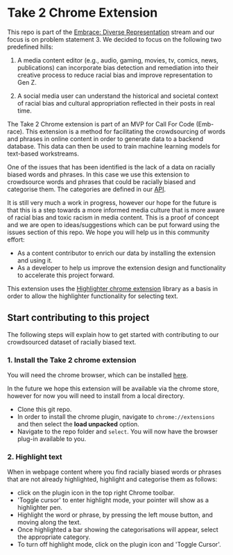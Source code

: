 # Take 2 Chrome Extension

This repo is part of the [Embrace: Diverse Representation](https://github.com/Call-for-Code/Embrace-Diverse-Representation) stream and our focus is on problem statement 3. We decided to focus on the following two predefined hills:

1. A media content editor (e.g., audio, gaming, movies, tv, comics, news, publications) can incorporate bias detection and remediation into their creative process to reduce racial bias and improve representation to Gen Z.

2. A social media user can understand the historical and societal context of racial bias and cultural appropriation reflected in their posts in real time.

The Take 2 Chrome extension is part of an MVP for Call For Code (Emb-race). This extension is a method for facilitating the crowdsourcing of words and phrases in online content in order to generate data to a backend database. This data can then be used to train machine learning models for text-based workstreams.

One of the issues that has been identified is the lack of a data on racially biased words and phrases. In this case we use this extension to crowdsource words and phrases that could be racially biased and categorise them. The categories are defined in our [API](https://github.com/embrace-call-for-code/taketwo-webapi). 

It is still very much a work in progress, however our hope for the future is that this is a step towards a more informed media culture that is more aware of racial bias and toxic racism in media content. This is a proof of concept and we are open to ideas/suggestions which can be put forward using the issues section of this repo. We hope you will help us in this community effort:

- As a content contributor to enrich our data by installing the extension and using it.
- As a developer to help us improve the extension design and functionality to accelerate this project forward.


This extension uses the [Highlighter chrome extension](https://github.com/jeromepl/highlighter) library as a basis in order to allow the highlighter functionality for selecting text. 


## Start contributing to this project

The following steps will explain how to get started with contributing to our crowdsourced dataset of racially biased text. 


### 1. Install the Take 2 chrome extension

You will need the chrome browser, which can be installed [here](https://www.google.co.uk/chrome/?brand=CHBD&gclid=Cj0KCQjwjer4BRCZARIsABK4QeVAQkotXkLJlBvJS2V7R2q9__Gk3PchSyhorcBNAZXx7JJwbDeRrBYaAk3TEALw_wcB&gclsrc=aw.ds). 

In the future we hope this extension will be available via the chrome store, however for now you will need to install from a local directory. 

- Clone this git repo. 
- In order to install the chrome plugin, navigate to `chrome://extensions` and then select the **load unpacked** option. 
- Navigate to the repo folder and `select`. You will now have the browser plug-in available to you. 

### 2. Highlight text

When in webpage content where you find racially biased words or phrases that are not already highlighted, highlight and categorise them as follows:

- click on the plugin icon in the top right Chrome toolbar. 
- 'Toggle cursor' to enter highlight mode, your pointer will show as a highlighter pen.
- Highlight the word or phrase, by pressing the left mouse button, and moving along the text.
- Once highlighted a bar showing the categorisations will appear, select the appropriate category.
- To turn off highlight mode, click on the plugin icon and 'Toggle Cursor'.





